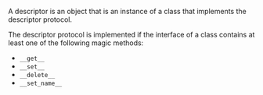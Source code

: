 A descriptor is an object that is an instance of a class that implements the descriptor protocol. 

The descriptor protocol is implemented if the interface of a class contains at least one of the following magic methods:
- `__get__`
- `__set__`
- `__delete__`
- `__set_name__`